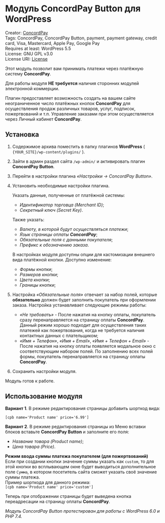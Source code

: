 # Модуль ConcordPay Button для WordPress 

Creator: [ConcordPay](https://concordpay.concord.ua)<br>
Tags: ConcordPay, ConcordPay Button, payment, payment gateway, credit card, Visa, Masterсard, Apple Pay, Google Pay<br>
Requires at least: WordPress 5.5<br>
License: GNU GPL v3.0<br>
License URI: [License](https://opensource.org/licenses/GPL-3.0)

Этот модуль позволит вам принимать платежи через платёжную систему **ConcordPay**.

Для работы модуля **НЕ требуется** наличия сторонних модулей электронной коммерции.

Плагин предоставляет возможность создать на вашем сайте неограниченное число платёжных кнопок **ConcordPay** для
осуществления продаж различных товаров, услуг, подписок, пожертвований и т.п.
Управление заказами при этом осуществляется через Личный кабинет **ConcordPay**. 

## Установка

1. Содержимое архива поместить в папку плагинов **WordPress** ( `{YOUR_SITE}/wp-content/plugins/` ).

2. Зайти в админ раздел сайта `/wp-admin/` и активировать плагин **ConcordPay Button**.

3. Перейти в настройки плагина *«Настройки -> ConcordPay Button»*.

4. Установить необходимые настройки плагина.<br>

   Указать данные, полученные от платёжной системы:
   - *Идентификатор торговца (Merchant ID)*;
   - *Секретный ключ (Secret Key)*.

   Также указать:
   - *Валюту, в которой будут осуществляться платежи*;
   - *Язык страницы оплаты **ConcordPay***;
   - *Обязательные поля с данными покупателя*;
   - *Префикс к обозначению заказа*.
   
   В настройках модуля доступны опции для кастомизации внешнего вида платёжной кнопки. Доступно изменение:<br>
   - *Формы кнопки*;
   - *Размеров кнопки*;
   - *Цвета кнопки*;
   - *Границы кнопки*;

5. Настройка *«Обязательные поля»* отвечает за набор полей,
которые **обязательно** должен будет заполнить покупатель при оформлении заказа.
Настройка устанавливает следующие режимы работы:
    - *«Не требовать»* - После нажатия на кнопку оплаты, покупатель сразу перенаправляется на страницу оплаты **ConcordPay**.
   Данный режим хорошо подходит для осуществления таких платежей как пожертвования, когда не требуется наличия контактных данных с плательщиком;
    - *«Имя + Телефон»*, *«Имя + Email»*, *«Имя + Телефон + Email»* - После нажатия на кнопку оплаты появляется модальное окно с соответствующим набором полей.
   По заполнению всех полей формы, покупатель перенаправляется на страницу оплаты **ConcordPay**.

6. Сохранить настройки модуля.

Модуль готов к работе.

## Использование модуля

**Вариант 1**. В режиме редактирования страницы добавить шорткод вида:

```[cpb name='Product name' price='6.99']```

**Вариант 2**. В режиме редактирования страницы из Меню вставки блоков вставьте **ConcordPay Button** и заполните его поля:
   - *Название товара (Product name)*;
   - *Цена товара (Price)*.

**Режим ввода суммы платежа покупателем (для пожертвований)**<br>
Если при создании кнопки значение суммы указать как `custom`, то для этой кнопки во всплывающем окне будет выводиться
дополнительное поле `Сумма`, в котором посетитель сайта сможет указать своё значение суммы платежа.<br>
Пример шорткода для данного режима:<br>
```[cpb name='Product name' price='custom']```

Теперь при отображении страницы будет выведена кнопка переадресации на страницу оплаты **ConcordPay**.

*Модуль ConcordPay Button протестирован для работы с WordPress 6.0 и PHP 7.4.*